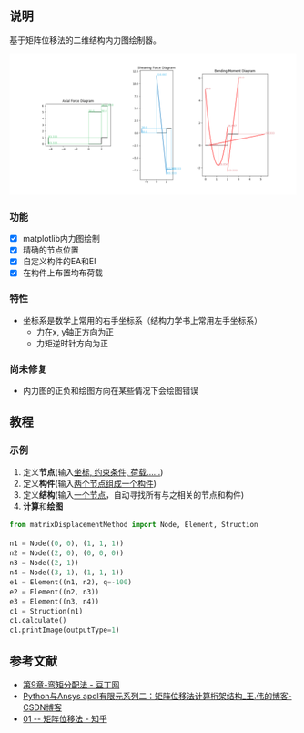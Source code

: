 ## 说明

基于矩阵位移法的二维结构内力图绘制器。

![image-20220515190240478](readme.assets/image-20220515190240478.png)

### 功能

- [x] matplotlib内力图绘制
- [x] 精确的节点位置
- [x] 自定义构件的EA和EI
- [x] 在构件上布置均布荷载

### 特性

* 坐标系是数学上常用的右手坐标系（结构力学书上常用左手坐标系）
  * 力在x, y轴正方向为正
  * 力矩逆时针方向为正

### 尚未修复

* 内力图的正负和绘图方向在某些情况下会绘图错误

## 教程

### 示例

1. 定义**节点**(输入<u>坐标, 约束条件, 荷载......</u>)
2. 定义**构件**(输入<u>两个节点组成一个构件</u>)
3. 定义**结构**(输入<u>一个节点</u>，自动寻找所有与之相关的节点和构件)
4. **计算**和**绘图**

```python
from matrixDisplacementMethod import Node, Element, Struction

n1 = Node((0, 0), (1, 1, 1))
n2 = Node((2, 0), (0, 0, 0))
n3 = Node((2, 1))
n4 = Node((3, 1), (1, 1, 1))
e1 = Element((n1, n2), q=-100)
e2 = Element((n2, n3))
e3 = Element((n3, n4))
c1 = Struction(n1)
c1.calculate()
c1.printImage(outputType=1)
```

## 参考文献

* [第9章-弯矩分配法 - 豆丁网](https://www.docin.com/p-2175792518.html)
* [Python与Ansys apdl有限元系列二：矩阵位移法计算桁架结构_王.伟的博客-CSDN博客](https://blog.csdn.net/weixin_43717845/article/details/105515372)
* [01 -- 矩阵位移法 - 知乎](https://zhuanlan.zhihu.com/p/57871511)


